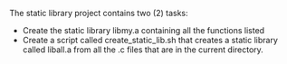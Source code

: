 The static library project contains two (2) tasks:
- Create the static library libmy.a containing all the functions listed
- Create a script called create_static_lib.sh that creates a static library called liball.a from all the .c files that are in the current directory.

